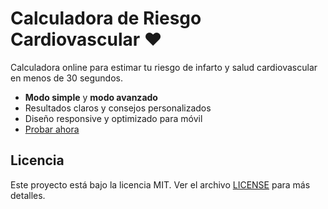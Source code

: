 # Calculadora de Riesgo Cardiovascular ❤️

Calculadora online para estimar tu riesgo de infarto y salud cardiovascular en menos de 30 segundos.

- **Modo simple** y **modo avanzado**
- Resultados claros y consejos personalizados
- Diseño responsive y optimizado para móvil
- [Probar ahora](https://TU-URL.pages.dev)

## Licencia
Este proyecto está bajo la licencia MIT. Ver el archivo [LICENSE](LICENSE) para más detalles.
